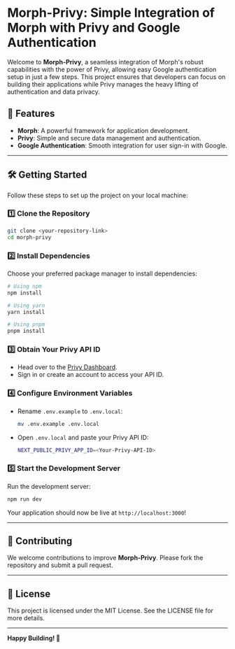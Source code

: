 # Morph-Privy: Simple Integration of Morph with Privy and Google Authentication

Welcome to **Morph-Privy**, a seamless integration of Morph's robust capabilities with the power of Privy, allowing easy Google authentication setup in just a few steps. This project ensures that developers can focus on building their applications while Privy manages the heavy lifting of authentication and data privacy.

## 🚀 Features
- **Morph**: A powerful framework for application development.
- **Privy**: Simple and secure data management and authentication.
- **Google Authentication**: Smooth integration for user sign-in with Google.

---

## 🛠️ Getting Started

Follow these steps to set up the project on your local machine:

### 1️⃣ Clone the Repository
```bash
git clone <your-repository-link>
cd morph-privy
```

### 2️⃣ Install Dependencies
Choose your preferred package manager to install dependencies:
```bash
# Using npm
npm install

# Using yarn
yarn install

# Using pnpm
pnpm install
```

### 3️⃣ Obtain Your Privy API ID
- Head over to the [Privy Dashboard](https://dashboard.privy.io/).
- Sign in or create an account to access your API ID.

### 4️⃣ Configure Environment Variables
- Rename `.env.example` to `.env.local`:
  ```bash
  mv .env.example .env.local
  ```
- Open `.env.local` and paste your Privy API ID:
  ```bash
  NEXT_PUBLIC_PRIVY_APP_ID=<Your-Privy-API-ID>
  ```

### 5️⃣ Start the Development Server
Run the development server:
```bash
npm run dev
```
Your application should now be live at `http://localhost:3000`!

---

## 🤝 Contributing
We welcome contributions to improve **Morph-Privy**. Please fork the repository and submit a pull request.

---

## 📄 License
This project is licensed under the MIT License. See the LICENSE file for more details.

---

**Happy Building! 🚀**
